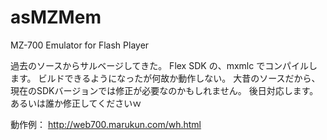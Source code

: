 asMZMem
=======

MZ-700 Emulator for Flash Player

過去のソースからサルベージしてきた。
Flex SDK の、mxmlc でコンパイルします。
ビルドできるようになったが何故か動作しない。
大昔のソースだから、現在のSDKバージョンでは修正が必要なのかもしれません。
後日対応します。
あるいは誰か修正してくださいｗ

動作例：
http://web700.marukun.com/wh.html
